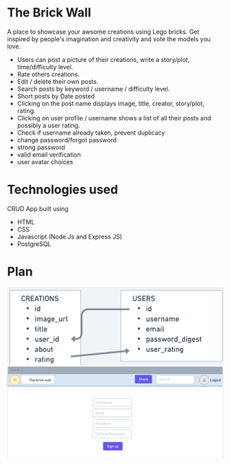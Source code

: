 # The Brick Wall
A place to showcase your awsome creations using Lego bricks. Get inspired by people's imagination and creativity and vote the models you love.

- Users can post a picture of their creations, write a story/plot, time/difficulty level.
- Rate others creations.
- Edit / delete their own posts.
- Search posts by keyword / username / difficulty level.
- Short posts by Date posted
- Clicking on the post name displays image, title, creator, story/plot, rating.
- Clicking on user profile / username shows a list of all their posts and possibly a user rating.
- Check if username already taken, prevent duplicacy
- change password/forgot password
- strong password
- valid email verification
- user avatar choices

# Technologies used
CRUD App built using
- HTML
- CSS
- Javascript (Node Js and Express JS)
- PostgreSQL

# Plan
![Tables](./images/Tables.png)
![Tables](./images/signup.png)